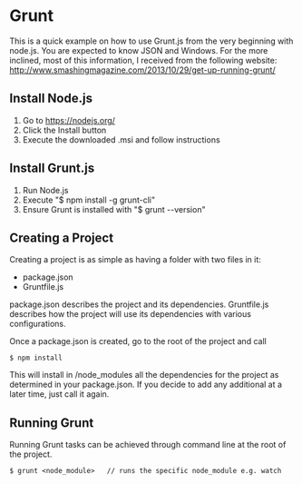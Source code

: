 # Grunt
This is a quick example on how to use Grunt.js from the very beginning with node.js. You are expected to know JSON and Windows. For the more inclined, most of this information, I received from the following website: http://www.smashingmagazine.com/2013/10/29/get-up-running-grunt/

## Install Node.js

1. Go to https://nodejs.org/
2. Click the Install button
3. Execute the downloaded .msi and follow instructions

## Install Grunt.js

1. Run Node.js
2. Execute "$ npm install -g grunt-cli"
3. Ensure Grunt is installed with "$ grunt --version"

## Creating a Project

Creating a project is as simple as having a folder with two files in it:
* package.json
* Gruntfile.js

package.json describes the project and its dependencies. Gruntfile.js describes how the project will use its dependencies with various configurations.

Once a package.json is created, go to the root of the project and call
```
$ npm install
```

This will install in /node_modules all the dependencies for the project as determined in your package.json.  If you decide to add any additional at a later time, just call it again.

## Running Grunt

Running Grunt tasks can be achieved through command line at the root of the project.
```
$ grunt <node_module>   // runs the specific node_module e.g. watch 
```
